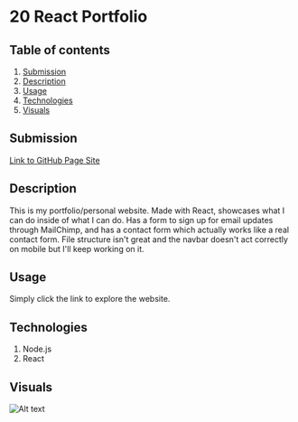 # 20 React Portfolio

  ## Table of contents
  1. [Submission](#submission)
  2. [Description](#description)
  3. [Usage](#usage)
  4. [Technologies](#technologies)
  4. [Visuals](#visuals)

  ## Submission
  [Link to GitHub Page Site](https://BBelk.github.io/Portfolio)

  ## Description
  This is my portfolio/personal website. Made with React, showcases what I can do inside of what I can do. Has a form to sign up for email updates through MailChimp, and has a contact form which actually works like a real contact form. File structure isn't great and the navbar doesn't act correctly on mobile but I'll keep working on it.
 
  ## Usage
  Simply click the link to explore the website.

  ## Technologies
  1. Node.js
  2. React

  ## Visuals

  ![Alt text](https://github.com/BBelk/react-portfolio-project/blob/main/instruct/Assets/BB_react_image.png "Bruce Belk React Portfolio")